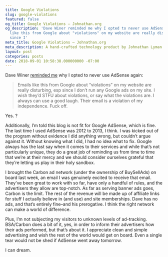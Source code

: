```yaml
---
title: Google Violations
slug: google-violations
featured: false
og_title: Google Violations – Johnathan.org
og_description: 'Dave Winer reminded me why I opted to never use AdSense again: Emails
  like this from Google about "violations" on my website are really disturbing, esp
  since I'
meta_title: Google Violations – Johnathan.org
meta_description: A hand-crafted technology product by Johnathan Lyman
layout: post
categories: posts
date: 2018-09-01 10:58:38.000000000 -07:00
---
```


Dave Winer [reminded me](http://scripting.com/2018/09/01.html#a165335) why I opted to never use AdSense again:

> Emails like this from Google about “violations” on my website are really disturbing, esp since I don’t run any Google ads on my site. I wish they’d STFU about violations, or say what the violations are. I always can use a good laugh. Their email is a violation of my independence. Fuck off.

Yes. ?

Additionally, I’m told this blog is not fit for Google AdSense, which is fine. The last time I used AdSense was 2012 to 2013, I think. I was kicked out of the program without evidence I did anything wrong, but couldn’t argue against it. Without knowing what I did, I had no idea what to fix. Google always has the last say when it comes to their services and while that’s not particularly unique, they do a great job of reminding us from time to time that we’re at their mercy and we should consider ourselves grateful that they’re letting us play in their holy sandbox.

I brought the Carbon ad network (under the ownership of BuySellAds) on board last week, an email I was genuinely excited to receive that email. They’ve been great to work with so far, have only a handful of rules, and the advertisers they allow are top-notch. As far as serving banner ads goes, Carbon is the limit. The rest of the revenue will be made up of affiliate links for stuff I actually believe in (and use) and site memberships. Dave has no ads, and that’s entirely fine–and his prerogative. I think the right network can make a world of difference.

Plus, I’m not subjecting my visitors to unknown levels of ad-tracking. BSA/Carbon does a bit of it, yes, in order to inform their advertisers how their ads performed, but that’s about it. I appreciate clean and simple advertising and wish the rest of the world would get on board. Even a single tear would not be shed if AdSense went away tomorrow.

I can dream.

